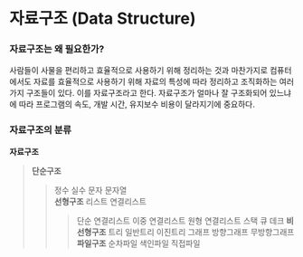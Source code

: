 # 자료구조 (Data Structure)

### 자료구조는 왜 필요한가?
사람들이 사물을 편리하고 효율적으로 사용하기 위해 정리하는 것과 마찬가지로 컴퓨터에서도 자료를 효율적으로 사용하기 위해 자료의 특성에 따라 정리하고 조직화하는 여러 가지 구조들이 있다. 이를 자료구조라고 한다.
자료구조가 얼마나 잘 구조화되어 있느냐에 따라 프로그램의 속도, 개발 시간, 유지보수 비용이 달라지기에 중요하다.

### 자료구조의 분류
 **자료구조**
 >  **단순구조**
 >  > 정수
 >  > 실수
 >  > 문자
 >  > 문자열   
 >  **선형구조**
 >  > 리스트
 >  > 연결리스트
 >  >   > 단순 연결리스트
 >  >   > 이중 연결리스트
 >  >   > 원형 연결리스트
 >  > 스택
 >  > 큐
 >  > 데크
 >  **비선형구조**
 >  > 트리
 >  >   > 일반트리
 >  >   > 이진트리
 >  > 그래프
 >  >   > 방향그래프
 >  >   > 무방향그래프
 >  **파일구조**
 >  > 순차파일
 >  > 색인파일
 >  > 직접파일